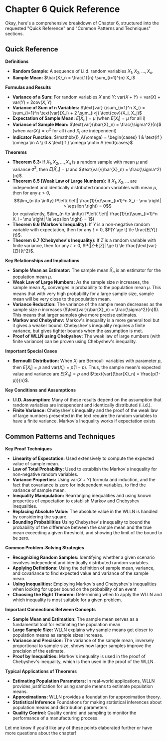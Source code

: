 # Chapter 6 Quick Reference

Okay, here's a comprehensive breakdown of Chapter 6, structured into the requested "Quick Reference" and "Common Patterns and Techniques" sections.

## Quick Reference

**Definitions**

*   **Random Sample:** A sequence of i.i.d. random variables $X_1, X_2, ..., X_n$.
*   **Sample Mean:** $\bar{X}_n = \frac{1}{n} \sum_{i=1}^{n} X_i$

**Formulas and Results**

*   **Variance of a Sum:**  For random variables $X$ and $Y$:
    $\text{var}(X+Y) = \text{var}(X) + \text{var}(Y) + 2 \text{cov}(X,Y)$
*   **Variance of Sum of n Variables:**
    $\text{var} (\sum_{i=1}^n X_i) = \sum_{i=1}^n \text{var}(X_i) + 2 \sum_{i<j} \text{cov}(X_i, X_j)$
*   **Expectation of Sample Mean:** $E[\bar{X}_n] = \mu$ (when $E[X_i]=\mu$ for all i)
*   **Variance of Sample Mean:** $\text{var}(\bar{X}_n) = \frac{\sigma^2}{n}$ (when $\text{var}(X_i)=\sigma^2$ for all i and $X_i$ are independent)
*   **Indicator Function:** $\mathbb{I}_A(\omega) = \begin{cases} 1 & \text{if } \omega \in A \\ 0 & \text{if } \omega \notin A \end{cases}$

**Theorems**

*   **Theorem 6.3:** If $X_1, X_2, ..., X_n$ is a random sample with mean $\mu$ and variance $\sigma^2$, then $E[\bar{X}_n] = \mu$ and $\text{var}(\bar{X}_n) = \frac{\sigma^2}{n}$.
*   **Theorem 6.5 (Weak Law of Large Numbers):** If $X_1, X_2, ...$ are independent and identically distributed random variables with mean $\mu$, then for any $\epsilon > 0$,
    $$\lim_{n \to \infty} P\left( \left| \frac{1}{n}\sum_{i=1}^n X_i - \mu \right| > \epsilon \right) = 0$$
    (or equivalently, $\lim_{n \to \infty} P\left( \left| \frac{1}{n}\sum_{i=1}^n X_i - \mu \right| \le \epsilon \right) = 1$)
*   **Theorem 6.6 (Markov's Inequality):** If $Y$ is a non-negative random variable with expectation, then for any $t > 0$, $P(Y \ge t) \le \frac{E[Y]}{t}$.
*   **Theorem 6.7 (Chebyshev's Inequality):** If $Z$ is a random variable with finite variance, then for any $t > 0$, $P(|Z-E[Z]| \ge t) \le \frac{\text{var}(Z)}{t^2}$.

**Key Relationships and Implications**

*   **Sample Mean as Estimator:** The sample mean $\bar{X}_n$ is an estimator for the population mean $\mu$.
*   **Weak Law of Large Numbers:**  As the sample size $n$ increases, the sample mean $\bar{X}_n$ converges in probability to the population mean $\mu$. This means that with very high probability for a large sample size, sample mean will be very close to the population mean.
*   **Variance Reduction:** The variance of the sample mean decreases as the sample size $n$ increases ($\text{var}(\bar{X}_n) = \frac{\sigma^2}{n}$). This means that larger samples give more precise estimates.
*   **Markov and Chebyshev:** Markov's inequality is a more general tool but it gives a weaker bound. Chebyshev's inequality requires a finite variance, but gives tighter bounds when the assumption is met.
*   **Proof of WLLN using Chebyshev:** The weak law of large numbers (with finite variance) can be proven using Chebyshev's inequality.

**Important Special Cases**

*   **Bernoulli Distribution:** When $X_i$ are Bernoulli variables with parameter $p$, then $E[X_i] = p$ and $\text{var}(X_i) = p(1-p)$. Thus, the sample mean's expected value and variance are $E[\bar{X}_n] = p$ and $\text{var}(\bar{X}_n) = \frac{p(1-p)}{n}$.

**Key Conditions and Assumptions**

*   **I.I.D. Assumption:** Many of these results depend on the assumption that random variables are independent and identically distributed (i.i.d.).
*   **Finite Variance:** Chebyshev's inequality and the proof of the weak law of large numbers presented in the text require the random variables to have a finite variance. Markov's Inequality works if expectation exists

## Common Patterns and Techniques

**Key Proof Techniques**

*   **Linearity of Expectation:** Used extensively to compute the expected value of sample mean.
*   **Law of Total Probability:**  Used to establish the Markov's inequality for non-negative random variables.
*   **Variance Properties:** Using $\text{var}(X+Y)$ formula and induction, and the fact that covariance is zero for independent variables, to find the variance of sample mean.
*   **Inequality Manipulation:** Rearranging inequalities and using known properties of expectation to establish Markov and Chebyshev inequalities.
*   **Replacing Absolute Value:** The absolute value in the WLLN is handled by considering the square.  
*   **Bounding Probabilities** Using Chebyshev's inequality to bound the probability of the difference between the sample mean and the true mean exceeding a given threshold, and showing the limit of the bound to be zero.

**Common Problem-Solving Strategies**

*   **Recognizing Random Samples:** Identifying whether a given scenario involves independent and identically distributed random variables.
*   **Applying Definitions:**  Using the definition of sample mean, variance, and covariance to find expected value and variance of the sample mean.
*   **Using Inequalities:** Employing Markov's and Chebyshev's inequalities when looking for upper bound on the probability of an event
*   **Choosing the Right Theorem:** Determining when to apply the WLLN and which inequality is most suitable for a given problem.

**Important Connections Between Concepts**

*   **Sample Mean and Estimation:** The sample mean serves as a fundamental tool for estimating the population mean.
*   **Large Sample Size:** WLLN explains why sample means get closer to population means as sample sizes increase.
*   **Variance and Precision:** The variance of the sample mean, inversely proportional to sample size, shows how larger samples improve the precision of the estimate.
*  **Proof by Inequalities:** Markov's inequality is used in the proof of Chebyshev's inequality, which is then used in the proof of the WLLN.

**Typical Applications of Theorems**

*   **Estimating Population Parameters:** In real-world applications, WLLN provides justification for using sample means to estimate population means.
*   **Approximations:** WLLN provides a foundation for approximation theory.
*  **Statistical Inference** Foundations for making statistical inferences about population means and distribution parameters.
* **Quality Control:** Quality control and sampling to monitor the performance of a manufacturing process.

Let me know if you'd like any of these points elaborated further or have more questions about the chapter!
